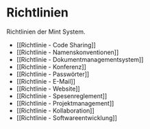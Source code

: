 # Richtlinien
Richtlinien der Mint System.

* [[Richtlinie - Code Sharing]]  
* [[Richtlinie - Namenskonventionen]]  
* [[Richtlinie - Dokumentmanagementsystem]]  
* [[Richtlinie - Konferenz]]  
* [[Richtlinie - Passwörter]]  
* [[Richtlinie - E-Mail]]  
* [[Richtlinie - Website]]  
* [[Richtlinie - Spesenreglement]]  
* [[Richtlinie - Projektmanagement]]
* [[Richtlinie - Kollaboration]]
* [[Richtlinie - Softwareentwicklung]]